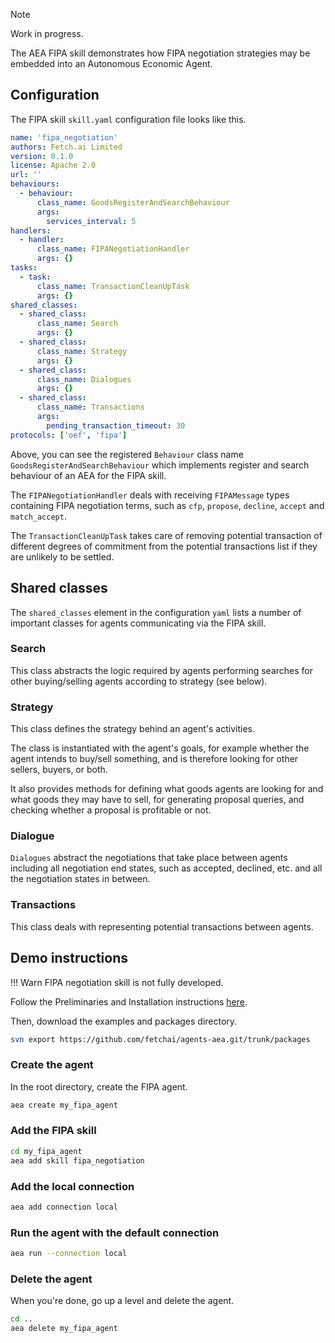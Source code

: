 <div class="admonition note">
   <p class="admonition-title">Note</p>
   <p>Work in progress.</p>   
</div>

The AEA FIPA skill demonstrates how FIPA negotiation strategies may be embedded into an Autonomous Economic Agent.

## Configuration

The FIPA skill `skill.yaml` configuration file looks like this.

```yaml
name: 'fipa_negotiation'
authors: Fetch.ai Limited
version: 0.1.0
license: Apache 2.0
url: ''
behaviours:
  - behaviour:
      class_name: GoodsRegisterAndSearchBehaviour
      args:
        services_interval: 5
handlers:
  - handler:
      class_name: FIPANegotiationHandler
      args: {}
tasks:
  - task:
      class_name: TransactionCleanUpTask
      args: {}
shared_classes:
  - shared_class:
      class_name: Search
      args: {}
  - shared_class:
      class_name: Strategy
      args: {}
  - shared_class:
      class_name: Dialogues
      args: {}
  - shared_class:
      class_name: Transactions
      args:
        pending_transaction_timeout: 30
protocols: ['oef', 'fipa']
```

Above, you can see the registered `Behaviour` class name `GoodsRegisterAndSearchBehaviour` which implements register and search behaviour of an AEA for the FIPA skill.

The `FIPANegotiationHandler` deals with receiving `FIPAMessage` types containing FIPA negotiation terms, such as `cfp`, `propose`, `decline`, `accept` and `match_accept`.

The `TransactionCleanUpTask` takes care of removing potential transaction of different degrees of commitment from the potential transactions list if they are unlikely to be settled.

## Shared classes

The `shared_classes` element in the configuration `yaml` lists a number of important classes for agents communicating via the FIPA skill.

### Search

This class abstracts the logic required by agents performing searches for other buying/selling agents according to strategy (see below).

### Strategy

This class defines the strategy behind an agent's activities.

The class is instantiated with the agent's goals, for example whether the agent intends to buy/sell something, and is therefore looking for other sellers, buyers, or both.

It also provides methods for defining what goods agents are looking for and what goods they may have to sell, for generating proposal queries, and checking whether a proposal is profitable or not.

### Dialogue

`Dialogues` abstract the negotiations that take place between agents including all negotiation end states, such as accepted, declined, etc. and all the negotiation states in between.

### Transactions

This class deals with representing potential transactions between agents.


## Demo instructions

!!!	Warn
FIPA negotiation skill is not fully developed.


Follow the Preliminaries and Installation instructions <a href="../quickstart" target=_blank>here</a>.


Then, download the examples and packages directory.
```bash
svn export https://github.com/fetchai/agents-aea.git/trunk/packages
```

### Create the agent

In the root directory, create the FIPA agent.
```bash
aea create my_fipa_agent
```


### Add the FIPA skill

```bash
cd my_fipa_agent
aea add skill fipa_negotiation
```

### Add the local connection

```bash
aea add connection local
```

### Run the agent with the default connection

```bash
aea run --connection local
```

<!--
You will see the FIPA logs.

<center>![FIPA logs](assets/gym-training.png)</center>
-->

### Delete the agent

When you're done, go up a level and delete the agent.

``` bash
cd ..
aea delete my_fipa_agent
```


<br/>
